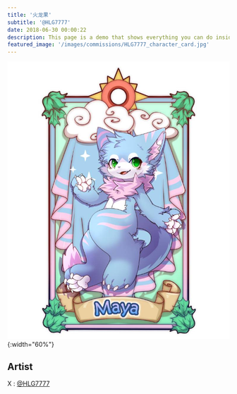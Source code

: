 ```yaml
---
title: '火龙果'
subtitle: '@HLG7777'
date: 2018-06-30 00:00:22
description: This page is a demo that shows everything you can do inside portfolio and blog posts.
featured_image: '/images/commissions/HLG7777_character_card.jpg'
---
```


![](/images/commissions/HLG7777_character_card.jpg){:width="60%"}

## Artist

X : [@HLG7777](https://twitter.com/HLG7777)